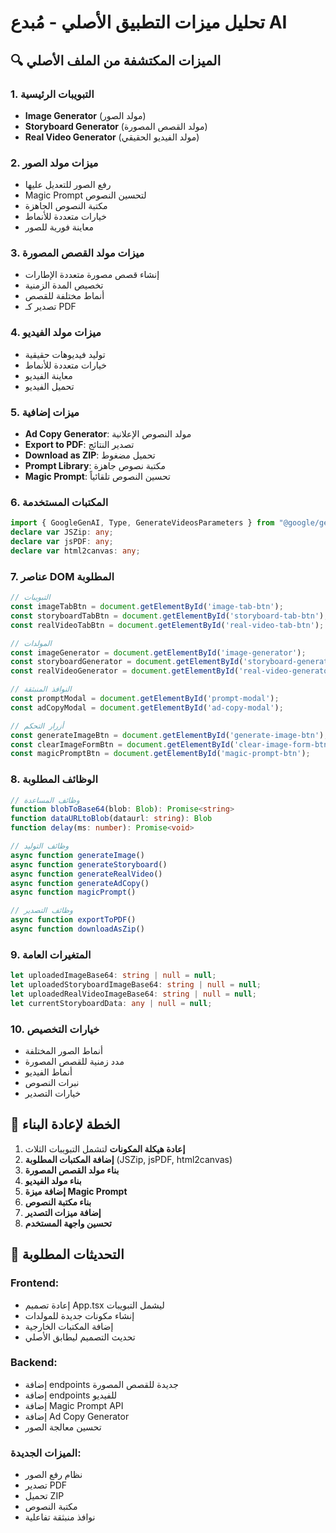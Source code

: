 # تحليل ميزات التطبيق الأصلي - مُبدع AI

## 🔍 الميزات المكتشفة من الملف الأصلي

### 1. التبويبات الرئيسية
- **Image Generator** (مولد الصور)
- **Storyboard Generator** (مولد القصص المصورة) 
- **Real Video Generator** (مولد الفيديو الحقيقي)

### 2. ميزات مولد الصور
- رفع الصور للتعديل عليها
- Magic Prompt لتحسين النصوص
- مكتبة النصوص الجاهزة
- خيارات متعددة للأنماط
- معاينة فورية للصور

### 3. ميزات مولد القصص المصورة
- إنشاء قصص مصورة متعددة الإطارات
- تخصيص المدة الزمنية
- أنماط مختلفة للقصص
- تصدير كـ PDF

### 4. ميزات مولد الفيديو
- توليد فيديوهات حقيقية
- خيارات متعددة للأنماط
- معاينة الفيديو
- تحميل الفيديو

### 5. ميزات إضافية
- **Ad Copy Generator**: مولد النصوص الإعلانية
- **Export to PDF**: تصدير النتائج
- **Download as ZIP**: تحميل مضغوط
- **Prompt Library**: مكتبة نصوص جاهزة
- **Magic Prompt**: تحسين النصوص تلقائياً

### 6. المكتبات المستخدمة
```typescript
import { GoogleGenAI, Type, GenerateVideosParameters } from "@google/genai";
declare var JSZip: any;
declare var jsPDF: any;
declare var html2canvas: any;
```

### 7. عناصر DOM المطلوبة
```typescript
// التبويبات
const imageTabBtn = document.getElementById('image-tab-btn');
const storyboardTabBtn = document.getElementById('storyboard-tab-btn');
const realVideoTabBtn = document.getElementById('real-video-tab-btn');

// المولدات
const imageGenerator = document.getElementById('image-generator');
const storyboardGenerator = document.getElementById('storyboard-generator');
const realVideoGenerator = document.getElementById('real-video-generator');

// النوافذ المنبثقة
const promptModal = document.getElementById('prompt-modal');
const adCopyModal = document.getElementById('ad-copy-modal');

// أزرار التحكم
const generateImageBtn = document.getElementById('generate-image-btn');
const clearImageFormBtn = document.getElementById('clear-image-form-btn');
const magicPromptBtn = document.getElementById('magic-prompt-btn');
```

### 8. الوظائف المطلوبة
```typescript
// وظائف المساعدة
function blobToBase64(blob: Blob): Promise<string>
function dataURLtoBlob(dataurl: string): Blob
function delay(ms: number): Promise<void>

// وظائف التوليد
async function generateImage()
async function generateStoryboard()
async function generateRealVideo()
async function generateAdCopy()
async function magicPrompt()

// وظائف التصدير
async function exportToPDF()
async function downloadAsZip()
```

### 9. المتغيرات العامة
```typescript
let uploadedImageBase64: string | null = null;
let uploadedStoryboardImageBase64: string | null = null;
let uploadedRealVideoImageBase64: string | null = null;
let currentStoryboardData: any | null = null;
```

### 10. خيارات التخصيص
- أنماط الصور المختلفة
- مدد زمنية للقصص المصورة
- أنماط الفيديو
- نبرات النصوص
- خيارات التصدير

## 🎯 الخطة لإعادة البناء

1. **إعادة هيكلة المكونات** لتشمل التبويبات الثلاث
2. **إضافة المكتبات المطلوبة** (JSZip, jsPDF, html2canvas)
3. **بناء مولد القصص المصورة**
4. **بناء مولد الفيديو**
5. **إضافة ميزة Magic Prompt**
6. **بناء مكتبة النصوص**
7. **إضافة ميزات التصدير**
8. **تحسين واجهة المستخدم**

## 🔧 التحديثات المطلوبة

### Frontend:
- إعادة تصميم App.tsx ليشمل التبويبات
- إنشاء مكونات جديدة للمولدات
- إضافة المكتبات الخارجية
- تحديث التصميم ليطابق الأصلي

### Backend:
- إضافة endpoints جديدة للقصص المصورة
- إضافة endpoints للفيديو
- إضافة Magic Prompt API
- إضافة Ad Copy Generator
- تحسين معالجة الصور

### الميزات الجديدة:
- نظام رفع الصور
- تصدير PDF
- تحميل ZIP
- مكتبة النصوص
- نوافذ منبثقة تفاعلية
